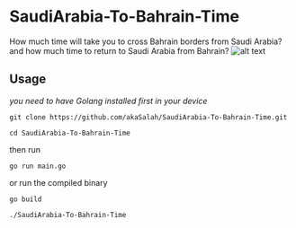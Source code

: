 # SaudiArabia-To-Bahrain-Time
How much time will take you to cross Bahrain borders from Saudi Arabia? 
and how much time to return to Saudi Arabia from Bahrain?
![alt text](https://github.com/akaSalah/SaudiArabia-To-Bahrain-Time/blob/main/sample.jpg?raw=true)

## Usage 
*you need to have Golang installed first in your device*

`git clone https://github.com/akaSalah/SaudiArabia-To-Bahrain-Time.git` 

`cd SaudiArabia-To-Bahrain-Time`

then run

`go run main.go`

or run the compiled binary

`go build`

`./SaudiArabia-To-Bahrain-Time`

